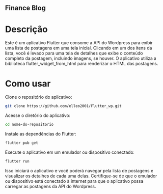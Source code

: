 ## Finance Blog

# Descrição
Este é um aplicativo Flutter que consome a API do Wordpress para exibir uma lista de postagens em uma tela inicial. Clicando em um dos itens da lista, você é levado para uma tela de detalhes que exibe o conteúdo completo da postagem, incluindo imagens, se houver. O aplicativo utiliza a biblioteca flutter_widget_from_html para renderizar o HTML das postagens.

# Como usar
Clone o repositório do aplicativo:
```sh
git clone https://github.com/elleo2001/Flutter_wp.git
```

Acesse o diretório do aplicativo:
```sh
cd nome-do-repositorio
```

Instale as dependências do Flutter:
```sh
flutter pub get
```

Execute o aplicativo em um emulador ou dispositivo conectado:
```sh
flutter run
```
Isso iniciará o aplicativo e você poderá navegar pela lista de postagens e visualizar os detalhes de cada uma delas. Certifique-se de que o emulador ou dispositivo está conectado à internet para que o aplicativo possa carregar as postagens da API do Wordpress.